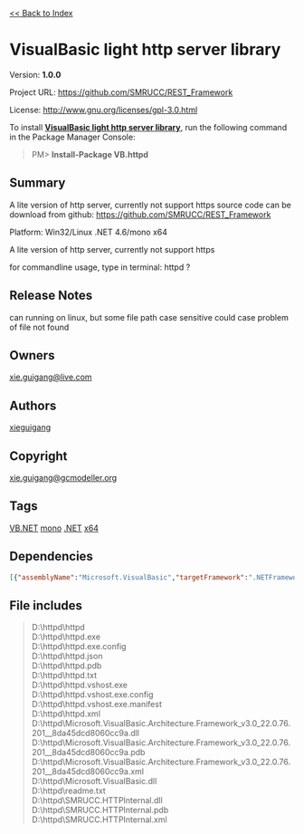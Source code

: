 [<< Back to Index](https://github.com/xieguigang/nuget-backup)
# VisualBasic light http server library

Version: **1.0.0**

Project URL: https://github.com/SMRUCC/REST_Framework

License: http://www.gnu.org/licenses/gpl-3.0.html

To install **[VisualBasic light http server library](https://www.nuget.org/packages/VB.httpd/)**, run the following command in the Package Manager Console:
> PM>  **Install-Package VB.httpd**


## Summary
A lite version of http server, currently not support https
source code can be download from github:
https://github.com/SMRUCC/REST_Framework

Platform:  Win32/Linux  .NET 4.6/mono x64

A lite version of http server, currently not support https

for commandline usage, type in terminal:
httpd ?
## Release Notes
can running on linux, but some file path case sensitive could case problem of file not found
## Owners
xie.guigang@live.com
## Authors
[xieguigang](https://www.nuget.org/profiles/xieguigang)
## Copyright
xie.guigang@gcmodeller.org
## Tags
[VB.NET](https://www.nuget.org/packages?q=Tags%3A"VB.NET") [mono](https://www.nuget.org/packages?q=Tags%3A"mono") [.NET](https://www.nuget.org/packages?q=Tags%3A".NET") [x64](https://www.nuget.org/packages?q=Tags%3A"x64")
## Dependencies
>
```json
[{"assemblyName":"Microsoft.VisualBasic","targetFramework":".NETFramework4.6"}]
```


## File includes
> D:\httpd\httpd<br />
> D:\httpd\httpd.exe<br />
> D:\httpd\httpd.exe.config<br />
> D:\httpd\httpd.json<br />
> D:\httpd\httpd.pdb<br />
> D:\httpd\httpd.txt<br />
> D:\httpd\httpd.vshost.exe<br />
> D:\httpd\httpd.vshost.exe.config<br />
> D:\httpd\httpd.vshost.exe.manifest<br />
> D:\httpd\httpd.xml<br />
> D:\httpd\Microsoft.VisualBasic.Architecture.Framework_v3.0_22.0.76.201__8da45dcd8060cc9a.dll<br />
> D:\httpd\Microsoft.VisualBasic.Architecture.Framework_v3.0_22.0.76.201__8da45dcd8060cc9a.pdb<br />
> D:\httpd\Microsoft.VisualBasic.Architecture.Framework_v3.0_22.0.76.201__8da45dcd8060cc9a.xml<br />
> D:\httpd\Microsoft.VisualBasic.dll<br />
> D:\httpd\readme.txt<br />
> D:\httpd\SMRUCC.HTTPInternal.dll<br />
> D:\httpd\SMRUCC.HTTPInternal.pdb<br />
> D:\httpd\SMRUCC.HTTPInternal.xml<br />

